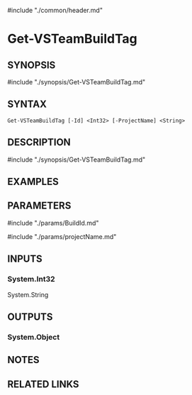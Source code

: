 #include "./common/header.md"

# Get-VSTeamBuildTag

## SYNOPSIS
#include "./synopsis/Get-VSTeamBuildTag.md"

## SYNTAX

```
Get-VSTeamBuildTag [-Id] <Int32> [-ProjectName] <String>
```

## DESCRIPTION
#include "./synopsis/Get-VSTeamBuildTag.md"

## EXAMPLES

## PARAMETERS

#include "./params/BuildId.md"

#include "./params/projectName.md"

## INPUTS

### System.Int32
System.String


## OUTPUTS

### System.Object

## NOTES

## RELATED LINKS